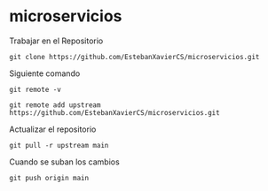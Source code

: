 # microservicios

Trabajar en el Repositorio

    git clone https://github.com/EstebanXavierCS/microservicios.git
Siguiente comando

    git remote -v

    git remote add upstream https://github.com/EstebanXavierCS/microservicios.git


Actualizar el repositorio

    git pull -r upstream main 

Cuando se suban los cambios

    git push origin main
